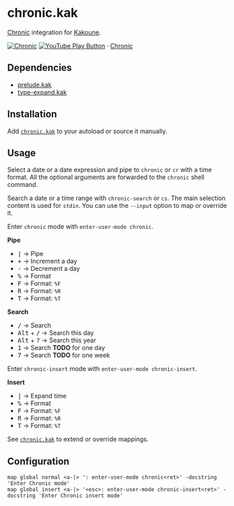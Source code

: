 # chronic.kak

[Chronic] integration for [Kakoune].

[![Chronic](https://img.youtube.com/vi_webp/P0m9RHs_0Wo/maxresdefault.webp)](https://youtube.com/playlist?list=PLdr-HcjEDx_nVgUW8io9HG39BDyp96u3s "YouTube – Chronic")
[![YouTube Play Button](https://www.iconfinder.com/icons/317714/download/png/16)](https://youtube.com/playlist?list=PLdr-HcjEDx_nVgUW8io9HG39BDyp96u3s) · [Chronic](https://youtube.com/playlist?list=PLdr-HcjEDx_nVgUW8io9HG39BDyp96u3s)

## Dependencies

- [prelude.kak]
- [type-expand.kak]

[prelude.kak]: https://github.com/alexherbo2/prelude.kak
[type-expand.kak]: https://github.com/alexherbo2/type-expand.kak

## Installation

Add [`chronic.kak`](rc/chronic.kak) to your autoload or source it manually.

## Usage

Select a date or a date expression and pipe to `chronic` or `cr` with a time format.
All the optional arguments are forwarded to the `chronic` shell command.

Search a date or a time range with `chronic-search` or `cs`.
The main selection content is used for `stdin`.
You can use the `--input` option to map or override it.

Enter `chronic` mode with `enter-user-mode chronic`.

**Pipe**

- <kbd>|</kbd> → Pipe
- <kbd>+</kbd> → Increment a day
- <kbd>-</kbd> → Decrement a day
- <kbd>%</kbd> → Format
- <kbd>F</kbd> → Format: `%F`
- <kbd>R</kbd> → Format: `%R`
- <kbd>T</kbd> → Format: `%T`

**Search**

- <kbd>/</kbd> → Search
- <kbd>Alt</kbd> + <kbd>/</kbd> → Search this day
- <kbd>Alt</kbd> + <kbd>?</kbd> → Search this year
- <kbd>1</kbd> → Search **TODO** for one day
- <kbd>7</kbd> → Search **TODO** for one week

Enter `chronic-insert` mode with `enter-user-mode chronic-insert`.

**Insert**

- <kbd>|</kbd> → Expand time
- <kbd>%</kbd> → Format
- <kbd>F</kbd> → Format: `%F`
- <kbd>R</kbd> → Format: `%R`
- <kbd>T</kbd> → Format: `%T`

See [`chronic.kak`](rc/chronic.kak) to extend or override mappings.

## Configuration

``` kak
map global normal <a-|> ': enter-user-mode chronic<ret>' -docstring 'Enter Chronic mode'
map global insert <a-|> '<esc>: enter-user-mode chronic-insert<ret>' -docstring 'Enter Chronic insert mode'
```

[Chronic]: https://github.com/alexherbo2/chronic
[Kakoune]: https://kakoune.org
